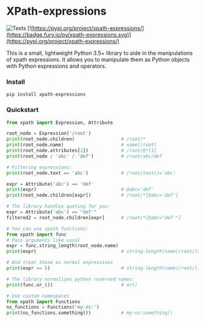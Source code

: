 # XPath-expressions

![Tests](https://github.com/orf/xpath-expressions/workflows/Python%20package/badge.svg)
[![https://pypi.org/project/xpath-expressions/](https://badge.fury.io/py/xpath-expressions.svg)](https://pypi.org/project/xpath-expressions/)


This is a small, lightweight Python 3.5+ library to aide in the manipulations of
xpath expressions. It allows you to manipulate them as Python objects with
Python expressions and operators.

### Install

`pip install xpath-expressions`


### Quickstart

```python
from xpath import Expression, Attribute

root_node = Expression('/root')
print(root_node.children)                 # /root/*
print(root_node.name)                     # name(/root)
print(root_node.attributes[1])            # /root/@*[1]
print(root_node / 'abc' / 'def')          # /root/abc/def

# Filtering expressions:
print(root_node.text == 'abc')            # /root/text()='abc'

expr = Attribute('abc') == 'def'
print(expr)                               # @abc='def'
print(root_node.children[expr])           # /root/*[@abc='def']

# The library handles quoting for you:
expr = Attribute('abc') == "def'"
filtered2 = root_node.children[expr]      # /root/*[@abc="def'"]

# You can use xpath functions:
from xpath import func
# Pass arguments like usual
expr = func.string_length(root_node.name)
print(expr)                               # string-length(name(/root/))

# And treat those as normal expressions
print(expr == 5)                          # string-length(name(/root/)) == 5

# The library normalizes python reserved names:
print(func.or_())                         # or()

# Use custom namespaces
from xpath import Functions
ns_functions = Functions('my-ns:')
print(ns_functions.something())           # my-ns:something()
```
